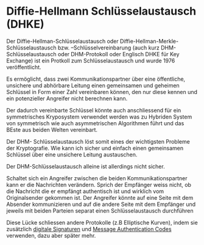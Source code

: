 # Diffie-Hellmann Schlüsselaustausch \(DHKE\)

Der Diffie-Hellman-Schlüsselaustausch oder Diffie-Hellman-Merkle-Schlüsselaustausch bzw. –Schlüsselvereinbarung \(auch kurz DHM-Schlüsselaustausch oder DHM-Protokoll oder Englisch DHKE für Key Exchange\) ist ein Protkoll zum Schlüsselaustausch und wurde 1976 veröffentlicht.

Es ermöglicht, dass zwei Kommunikationspartner über eine öffentliche, unsichere und abhörbare Leitung einen gemeinsamen und geheimen Schlüssel in Form einer Zahl vereinbaren können, den nur diese kennen und ein potenzieller Angreifer nicht berechnen kann. 

Der dadurch vereinbarte Schlüssel könnte auch anschliessend für ein symmetrisches Kryposystem verwendet werden was zu Hybriden System von symmetrisch wie auch asymmetrischen Algorithmen führt und das BEste aus beiden Welten vereinbart.

Der DHM- Schlüsselaustausch löst somit eines der wichtigsten Probleme der Kryptografie. Wie kann ich sicher und einfach einen gemeinsamen Schlüssel über eine unsichere Leitung austauschen.

Der DHM-Schlüsselaustausch alleine ist allerdings nicht sicher. 

Schaltet sich ein Angreifer zwischen die beiden Kommunikationspartner kann er die  Nachrichten verändern. Sprich der Empfänger weiss nicht, ob die Nachricht die er empfängt authentisch ist und wirklich vom Originalsender gekommen ist. Der Angreifer könnte auf eine Seite mit dem Absender kommunizieren und auf die andere Seite mit dem Empfänger und jeweils mit beiden Parteien separat einen Schlüsselaustausch durchführen

Diese Lücke schliessen andere Protokolle \(z.B Elliptische Kurven\), indem sie zusätzlich [digitale Signaturen](https://de.wikipedia.org/wiki/Digitale_Signatur) und [Message Authentication Codes](https://de.wikipedia.org/wiki/Message_Authentication_Code) verwenden, dazu aber später mehr.

